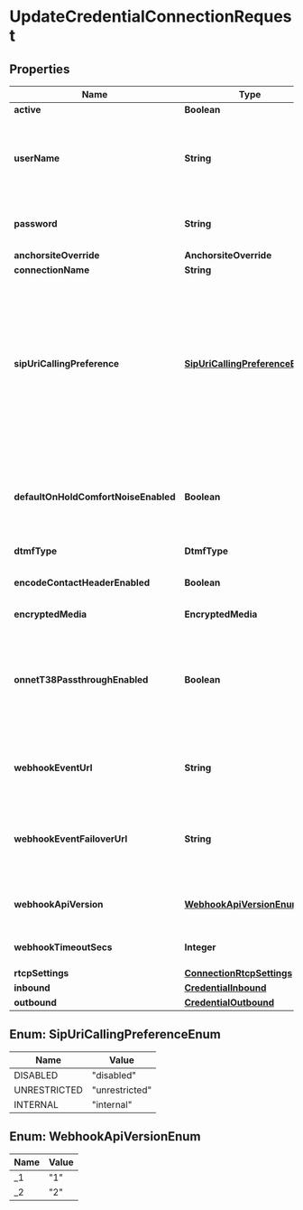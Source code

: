 

# UpdateCredentialConnectionRequest


## Properties

Name | Type | Description | Notes
------------ | ------------- | ------------- | -------------
**active** | **Boolean** | Defaults to true |  [optional]
**userName** | **String** | The user name to be used as part of the credentials. Must be 4-32 characters long and alphanumeric values only (no spaces or special characters). |  [optional]
**password** | **String** | The password to be used as part of the credentials. Must be 8 to 128 characters long. |  [optional]
**anchorsiteOverride** | **AnchorsiteOverride** |  |  [optional]
**connectionName** | **String** |  |  [optional]
**sipUriCallingPreference** | [**SipUriCallingPreferenceEnum**](#SipUriCallingPreferenceEnum) | This feature enables inbound SIP URI calls to your Credential Auth Connection. If enabled for all (unrestricted) then anyone who calls the SIP URI &lt;your-username&gt;@telnyx.com will be connected to your Connection. You can also choose to allow only calls that are originated on any Connections under your account (internal). |  [optional]
**defaultOnHoldComfortNoiseEnabled** | **Boolean** | When enabled, Telnyx will generate comfort noise when you place the call on hold. If disabled, you will need to generate comfort noise or on hold music to avoid RTP timeout. |  [optional]
**dtmfType** | **DtmfType** |  |  [optional]
**encodeContactHeaderEnabled** | **Boolean** | Encode the SIP contact header sent by Telnyx to avoid issues for NAT or ALG scenarios. |  [optional]
**encryptedMedia** | **EncryptedMedia** |  |  [optional]
**onnetT38PassthroughEnabled** | **Boolean** | Enable on-net T38 if you prefer the sender and receiver negotiating T38 directly if both are on the Telnyx network. If this is disabled, Telnyx will be able to use T38 on just one leg of the call depending on each leg&#39;s settings. |  [optional]
**webhookEventUrl** | **String** | The URL where webhooks related to this connection will be sent. Must include a scheme, such as &#39;https&#39;. |  [optional]
**webhookEventFailoverUrl** | **String** | The failover URL where webhooks related to this connection will be sent if sending to the primary URL fails. Must include a scheme, such as &#39;https&#39;. |  [optional]
**webhookApiVersion** | [**WebhookApiVersionEnum**](#WebhookApiVersionEnum) | Determines which webhook format will be used, Telnyx API v1 or v2. |  [optional]
**webhookTimeoutSecs** | **Integer** | Specifies how many seconds to wait before timing out a webhook. |  [optional]
**rtcpSettings** | [**ConnectionRtcpSettings**](ConnectionRtcpSettings.md) |  |  [optional]
**inbound** | [**CredentialInbound**](CredentialInbound.md) |  |  [optional]
**outbound** | [**CredentialOutbound**](CredentialOutbound.md) |  |  [optional]



## Enum: SipUriCallingPreferenceEnum

Name | Value
---- | -----
DISABLED | &quot;disabled&quot;
UNRESTRICTED | &quot;unrestricted&quot;
INTERNAL | &quot;internal&quot;



## Enum: WebhookApiVersionEnum

Name | Value
---- | -----
_1 | &quot;1&quot;
_2 | &quot;2&quot;



